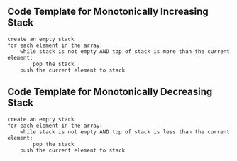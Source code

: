 ## Code Template for Monotonically Increasing Stack

```
create an empty stack
for each element in the array:
    while stack is not empty AND top of stack is more than the current element:
        pop the stack
    push the current element to stack
```

## Code Template for Monotonically Decreasing Stack

```
create an empty stack
for each element in the array:
    while stack is not empty AND top of stack is less than the current element:
        pop the stack
    push the current element to stack
```

